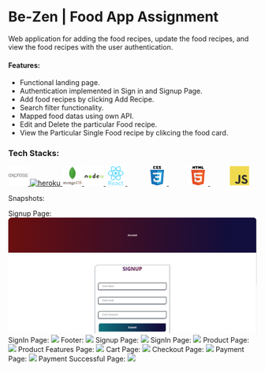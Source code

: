 <h1>Be-Zen | Food App Assignment</h1>
<p>Web application for adding the food recipes, update the food recipes, and view the food recipes with the user authentication.</p>
<h4>Features:</h4>
<ul>
  <li>Functional landing page.</li>
  <li>Authentication implemented in Sign in and Signup Page.</li>
  <li>Add food recipes by clicking Add Recipe.</li>
  <li>Search filter functionality.</li>
  <li>Mapped food datas using own API.</li>
  <li>Edit and Delete the particular Food recipe.</li>
  <li>View the Particular Single Food recipe by clikcing the food card.</li>
</ul>

<h3 align="left">Tech Stacks:</h3>
<p align="left">

<a href="https://expressjs.com" target="_blank" rel="noreferrer"> <img src="https://raw.githubusercontent.com/devicons/devicon/master/icons/express/express-original-wordmark.svg" alt="express" width="40" height="40"/> </a> <a href="https://heroku.com" target="_blank" rel="noreferrer"> <img src="https://www.vectorlogo.zone/logos/heroku/heroku-icon.svg" alt="heroku" width="40" height="40"/> </a> <a href="https://www.mongodb.com/" target="_blank" rel="noreferrer"> <img src="https://raw.githubusercontent.com/devicons/devicon/master/icons/mongodb/mongodb-original-wordmark.svg" alt="mongodb" width="40" height="40"/> </a> <a href="https://nodejs.org" target="_blank" rel="noreferrer"> <img src="https://raw.githubusercontent.com/devicons/devicon/master/icons/nodejs/nodejs-original-wordmark.svg" alt="nodejs" width="40" height="40"/> </a> <a href="https://reactjs.org/" target="_blank" rel="noreferrer"> <img src="https://raw.githubusercontent.com/devicons/devicon/master/icons/react/react-original-wordmark.svg" alt="react" width="40" height="40"/> </a>
 <a href="https://www.w3schools.com/css/" target="_blank" rel="noreferrer"> <img style="margin-left:40px" src="https://raw.githubusercontent.com/devicons/devicon/master/icons/css3/css3-original-wordmark.svg" alt="css3" width="40" height="40"/> </a> 
  <a href="https://www.w3.org/html/" target="_blank" rel="noreferrer"> <img style="margin-left:40px" src="https://raw.githubusercontent.com/devicons/devicon/master/icons/html5/html5-original-wordmark.svg" alt="html5" width="40" height="40"/> </a> 
  <a href="https://developer.mozilla.org/en-US/docs/Web/JavaScript" target="_blank" rel="noreferrer"> <img style="margin-left:40px" src="https://raw.githubusercontent.com/devicons/devicon/master/icons/javascript/javascript-original.svg" alt="javascript" width="40" height="40"/> </a> 
</p>
 

  Snapshots:
  
Signup Page:
![](/screenshots/signup.png)
SignIn Page:
![](/screenshots/signin.png)
 Footer:
 ![](/screenshots/mart3.png)
  Signup Page:
  ![](/screenshots/mart4.png)
   SignIn Page:
   ![](/screenshots/mart5.png)
    Product Page:
    ![](/screenshots/mart6.png)
     Product Features Page:
     ![](/screenshots/mart7.png)
      Cart Page:
      ![](/screenshots/mart8.png)
       Checkout Page:
       ![](/screenshots/mart9.png)
        Payment Page:
        ![](/screenshots/mart10.png)
         Payment Successful Page:
         ![](/screenshots/mart11.png)
